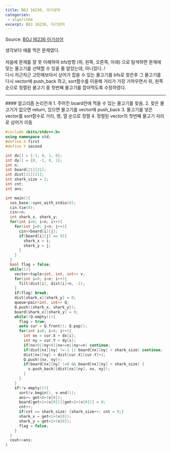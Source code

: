 ```yaml
---
title: BOJ 16236, 아기상어
categories:
 - algorithm
excerpt: BOJ 16236, 아기상어
---
```

Source: [BOJ 16236 아기상어](https://www.acmicpc.net/problem/16236)

생각보다 애를 먹은 문제였다. <br/><br/>
처음에 문제를 잘 못 이해하여 bfs방향 (위, 왼쪽, 오른쪽, 아래) 으로 탐색하면
문제에 맞는 물고기를 선택할 수 있을 줄 알았는데, 아니었다..!<br/>
다시 차근차근 고민해보아서 상어가 잡을 수 있는 물고기를 bfs로 찾은후
그 물고기를 다시 vector에 push_back 하고, sort함수를 이용해 거리가 가장 가까우면서
위, 왼쪽 순으로 정렬된 물고기 중 첫번째 물고기를 잡아먹도록 수정하였다.
<hr>
#### 알고리즘 논리전개
1. 주어진 board안에 먹을 수 있는 물고기를 찾음.
2. 찾은 물고기가 없으면 return, 있으면 물고기를 vector<dist, row, col>에 push_back
3. 물고기를 넣은 vector를 sort함수로 거리, 행, 열 순으로 정렬
4. 정렬된 vector의 첫번째 물고기 자리로 상어가 이동

```c++
#include <bits/stdc++.h>
using namespace std;
#define X first
#define Y second

int dx[] = {-1, 0, 1, 0};
int dy[] = {0, -1, 0, 1};
int n;
int board[21][21];
int dist[21][21];
int shark_size = 2;
int cnt;
int ans;

int main(){
  ios_base::sync_with_stdio(0);
  cin.tie(0);
  cin>>n;
  int shark_x, shark_y;
  for(int i=0; i<n; i++){
    for(int j=0; j<n; j++){
      cin>>board[i][j];
      if(board[i][j] == 9){
        shark_x = i;
        shark_y = j;
      }
    }
  }
  bool flag = false;
  while(1){
    vector<tuple<int, int, int>> v;
    for(int i=0; i<n; i++){
      fill(dist[i], dist[i]+n, -1);
    }
    if(flag) break;
    dist[shark_x][shark_y] = 0;
    queue<pair<int, int>> Q;
    Q.push({shark_x, shark_y});
    board[shark_x][shark_y] = 0;
    while(!Q.empty()){
      flag = true;
      auto cur = Q.front(); Q.pop();
      for(int i=0; i<4; i++){
        int nx = cur.X + dx[i];
        int ny = cur.Y + dy[i];
        if(nx<0||ny<0||nx>=n||ny>=n) continue;
        if(dist[nx][ny] !=-1 || board[nx][ny] > shark_size) continue;
        dist[nx][ny] = dist[cur.X][cur.Y]+1;
        Q.push({nx, ny});
        if(board[nx][ny] !=0 && board[nx][ny] < shark_size) {
          v.push_back({dist[nx][ny], nx, ny});
        }
      }
    }
    if(!v.empty()){
      sort(v.begin(), v.end());
      ans+= get<0>(v[0]);
      board[get<1>(v[0])][get<2>(v[0])] = 0;
      cnt++;
      if(cnt == shark_size) {shark_size++; cnt = 0;}
      shark_x = get<1>(v[0]);
      shark_y = get<2>(v[0]);
      flag = false;
    }
  }
  cout<<ans;
}
```